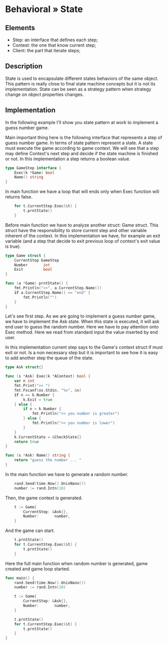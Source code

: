 # Behavioral » State

## Elements

- Step: an interface that defines each step;
- Contest: the one that know current step;
- Client: the part that iterate steps;

## Description

State is used to encapsulate different states behaviors of the same object.
This pattern is really close to final state machine concepts but it is not its
implementation. State can be seen as a strategy pattern when strategy change on
object properties changes.

## Implementation

In the following example I'll show you state pattern at work to implement a
guess number game.

Main important thing here is the following interface that represents a step of
guess number game. In terms of state pattern represent a state. A state must
execute the game according to game context. We will see that a step may define
Context's next step and decide if the state machine is finished or not. In this
implementation a step returns a boolean value.

```go
type GameStep interface {
	Exec(k *Game) bool
	Name() string
}
```

In main function we have a loop that will ends only when Exec function will
returns false.

```go
	for t.CurrentStep.Exec(&t) {
		t.prntState()
	}
```

Before main function we have to analyze another struct: Game struct. This
struct have the responsibility to store current step and other variable
inherent of the context. In this implementation we have, for example an exit
variable (and a step that decide to exit previous loop of context's exit value
is true).

```go
type Game struct {
	CurrentStep GameStep
	Number       int
	Exit         bool
}

func (a *Game) prntState() {
	fmt.Println(">>", a.CurrentStep.Name())
	if a.CurrentStep.Name() == "end" {
		fmt.Println("")
	}
}
```

Let's see first step. As we are going to implement a guess number game, we have
to implement the Ask state. When this state is executed, it will ask end user
to guess the random number. Here we have to pay attention onto Exec method.
Here we read from standard input the value inserted by end user.

In this implementation current step says to the Game's context struct if must
exit or not. Is a non necessary step but it is important to see how it is easy
to add another step the queue of the state.

```go
type Ask struct{}

func (s *Ask) Exec(k *AContext) bool {
	var n int
	fmt.Print(">> ")
	fmt.Fscanf(os.Stdin, "%v", &n)
	if n == k.Number {
		k.Exit = true
	} else {
		if n > k.Number {
			fmt.Println(">> you number is greater")
		} else {
			fmt.Println(">> you number is lower")
		}
	}
	k.CurrentState = &CheckState{}
	return true
}

func (s *Ask) Name() string {
	return "guess the number ... "
}

```

In the main function we have to generate a random number.

```go
	rand.Seed(time.Now().UnixNano())
	number := rand.Intn(10)
```

Then, the game context is generated.

```go
	t := Game{
		CurrentStep: &Ask{},
		Number:       number,
	}
```

And the game can start.

```go
	t.prntState()
	for t.CurrentStep.Exec(&t) {
		t.prntState()
	}
```

Here the full main function when random number is generated, game created and
game loop started.

```go
func main() {
	rand.Seed(time.Now().UnixNano())
	number := rand.Intn(10)

	t := Game{
		CurrentStep: &Ask{},
		Number:       number,
	}

	t.prntState()
	for t.CurrentStep.Exec(&t) {
		t.prntState()
	}
}
```
